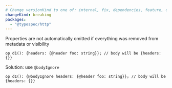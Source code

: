 ```yaml
---
# Change versionKind to one of: internal, fix, dependencies, feature, deprecation, breaking
changeKind: breaking
packages:
  - "@typespec/http"
---
```


Properties are not automatically omitted if everything was removed from metadata or visibility

  ```tsp
  op d1(): {headers: {@header foo: string}}; // body will be {headers: {}}
  ```
  
  Solution: use `@bodyIgnore`
  
  ```tsp
  op d1(): {@bodyIgnore headers: {@header foo: string}}; // body will be {headers: {}}
  ```

